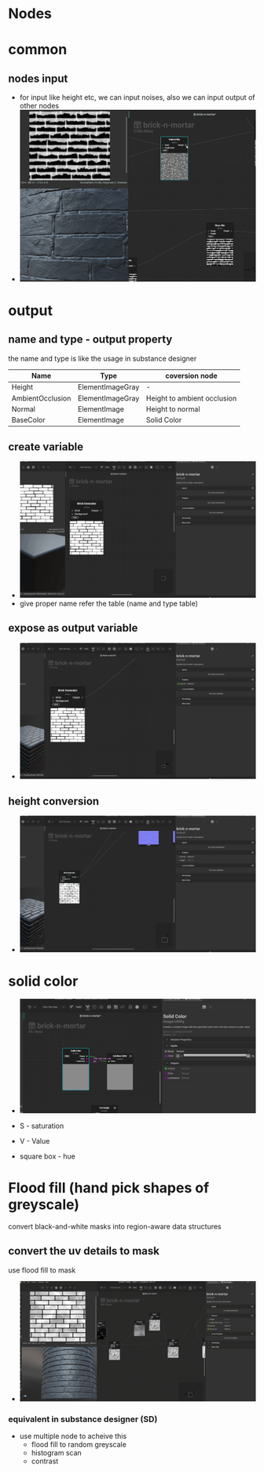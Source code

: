 # **Nodes**

# common

## nodes input

- for input like height etc, we can input noises, also we can input output of other nodes
- <img src="./images/nodes/output-blur-to-output.gif">

# output

## name and type - output property

the name and type is like the usage in substance designer

| Name             | Type             | coversion node              |
| ---------------- | ---------------- | --------------------------- |
| Height           | ElementImageGray | -                           |
| AmbientOcclusion | ElementImageGray | Height to ambient occlusion |
| Normal           | ElementImage     | Height to normal            |
| BaseColor        | ElementImage     | Solid Color                 |

## create variable

- <img src="./images/nodes/output-some-variable.gif">
- give proper name refer the table (name and type table)

## expose as output variable

- <img src="./images/nodes/expose-auto-output-param.gif">

## height conversion

- <img src="./images/nodes/height-to-output-conversion.gif">

# solid color

- <img src="./images/nodes/solid-color-slider.gif">

- S - saturation
- V - Value
- square box - hue

# Flood fill (hand pick shapes of greyscale)

convert black-and-white masks into region-aware data structures

## convert the uv details to mask

use flood fill to mask

- <img src="./images/nodes/flood-fill-to-mask-usage.gif">

### equivalent in substance designer (SD)

- use multiple node to acheive this
  - flood fill to random greyscale
  - histogram scan
  - contrast
